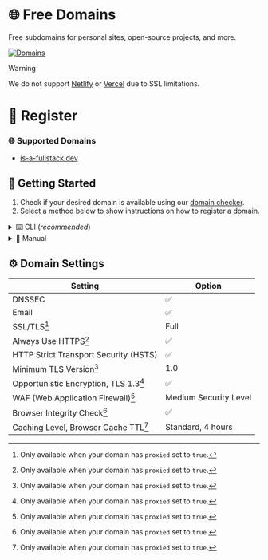 # 🌐 Free Domains
Free subdomains for personal sites, open-source projects, and more.

[![Domains](https://img.shields.io/github/directory-file-count/free-domains/register/domains?label=domains&style=for-the-badge&type=file)](https://github.com/free-domains/register/tree/main/domains)

> [!WARNING]
> We do not support [Netlify](https://www.netlify.com) or [Vercel](https://vercel.com) due to SSL limitations.

# 📝 Register
### 🌐 Supported Domains
- [is-a-fullstack.dev](https://is-a-fullstack.dev)

## 📜 Getting Started
1. Check if your desired domain is available using our [domain checker](https://free-domains.github.io/check).
2. Select a method below to show instructions on how to register a domain.

<details>
  <summary>⌨️ CLI (<em>recommended</em>)</summary>
  <br>

  1. Install the CLI

  You can install the CLI by running the following command:

  ```bash
  npm install @free-domains/cli -g
  ```

  2. Login to the CLI

  Run the following command to login to the CLI and follow the steps.

  ```bash
  domains login
  ```

  3. Register a domain

  Run the following command and follow the steps to register a subdomain.

  ```bash
  domains register
  ```

</details>

<details>
  <summary>📝 Manual</summary>
  <br>

  1. **[Fork](https://github.com/free-domains/register/fork)** this repository.
  2. Add a new file called `example.domain.dev.json` in the `/domains` folder to register the `example` subdomain on the `domain.dev`.
    - A list of supported domains can be found [here](#-supported-domains).
  3. Edit it to meet your needs.
    - The file listed below is just an **example**, provide a **valid** JSON file with your needs.
    - Make sure to remove any records that aren't needed.

  ```json
  {
      "domain": "is-a-fullstack.dev",
      "subdomain": "example",

      "owner": {
          "email": "hello@example.com"
      },

      "records": {
          "A": ["1.1.1.1", "1.0.0.1"],

          "AAAA": ["2606:4700:4700::1111", "2606:4700:4700::1001"],

          "CNAME": "example.com",

          "MX": [
              {
                  "priority": 10,
                  "value": "mx.example.com"
              }
          ],

          "TXT": [
              {
                  "name": "@",
                  "value": "example_verification=1234567890"
              }
          ]
      },

      "proxied": false
  }
  ```

  4. Your pull request will be reviewed and merged.
    - **Do not** ignore the pull request checklist, this is _required_.
    - Make sure to keep an eye on your pull request in case we need you to make any changes!
  5. After the pull request is merged, please allow up to 24 hours for the changes to propagate _(in most cases it takes up to 5 minutes)_
  6. Enjoy your new domain!

</details>

## ⚙️ Domain Settings
| Setting | Option |
|-|-|
| DNSSEC | ✅ |
| Email | ✅ |
| SSL/TLS[^1] | Full |
| Always Use HTTPS[^1] | ✅ |
| HTTP Strict Transport Security (HSTS) | ✅ |
| Minimum TLS Version[^1] | 1.0 |
| Opportunistic Encryption, TLS 1.3[^1] | ✅ |
| WAF (Web Application Firewall)[^1] | Medium Security Level |
| Browser Integrity Check[^1] | ✅ |
| Caching Level, Browser Cache TTL[^1] | Standard, 4 hours |

[^1]: Only available when your domain has `proxied` set to `true`.

